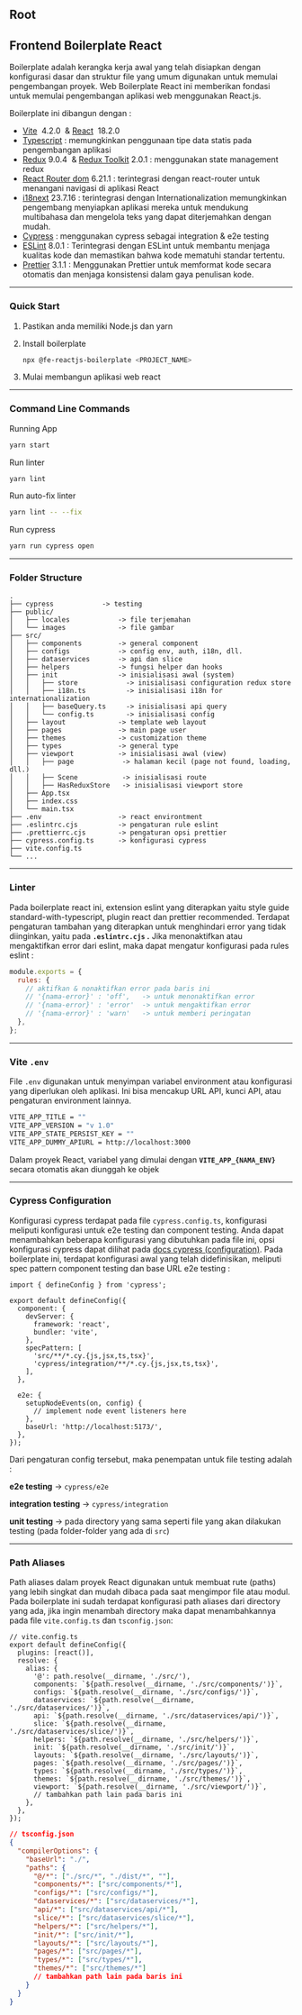 ## Root

## Frontend Boilerplate React

Boilerplate adalah kerangka kerja awal yang telah disiapkan dengan konfigurasi dasar dan struktur file yang umum digunakan untuk memulai pengembangan proyek. Web Boilerplate React ini memberikan fondasi untuk memulai pengembangan aplikasi web menggunakan React.js.

Boilerplate ini dibangun dengan :

- [Vite](https://vitejs.dev/)  4.2.0  & [React](https://react.dev/)  18.2.0
- [Typescript](https://www.typescriptlang.org/docs/handbook/intro.html) : memungkinkan penggunaan tipe data statis pada pengembangan aplikasi
- [Redux](https://redux.js.org/introduction/getting-started) 9.0.4  & [Redux Toolkit](https://redux-toolkit.js.org/introduction/getting-started) 2.0.1 : menggunakan state management redux
- [React Router dom](https://reactrouter.com/en/main) 6.21.1 : terintegrasi dengan react-router untuk  menangani navigasi di aplikasi React
- [i18next](https://www.i18next.com/) 23.7.16 : terintegrasi dengan Internationalization memungkinkan pengembang menyiapkan aplikasi mereka untuk mendukung multibahasa dan mengelola teks yang dapat diterjemahkan dengan mudah.
- [Cypress](https://www.cypress.io/) : menggunakan cypress sebagai integration & e2e testing
- [ESLint](https://eslint.org/) 8.0.1 : Terintegrasi dengan ESLint untuk membantu menjaga kualitas kode dan memastikan bahwa kode mematuhi standar tertentu.
- [Prettier](https://prettier.io/) 3.1.1 : Menggunakan Prettier untuk memformat kode secara otomatis dan menjaga konsistensi dalam gaya penulisan kode.

---

### **Quick Start**

1. Pastikan anda memiliki Node.js dan yarn
2. Install boilerplate

   ```bash
   npx @fe-reactjs-boilerplate <PROJECT_NAME>
   ```

3. Mulai membangun aplikasi web react

---

### **Command Line Commands**

Running App

```bash
yarn start
```

Run linter

```bash
yarn lint
```

Run auto-fix linter

```bash
yarn lint -- --fix
```

Run cypress

```bash
yarn run cypress open
```

---

### **Folder Structure**

```
.
├── cypress            -> testing
├── public/
│   ├── locales            -> file terjemahan
│   └── images             -> file gambar
├── src/
│   ├── components         -> general component
│   ├── configs            -> config env, auth, i18n, dll.
│   ├── dataservices       -> api dan slice
│   ├── helpers            -> fungsi helper dan hooks
│   ├── init               -> inisialisasi awal (system)
│   │   ├── store            -> inisialisasi configuration redux store
│   │   ├── i18n.ts          -> inisialisasi i18n for internationalization
│   │   ├── baseQuery.ts     -> inisialisasi api query
│   │   └── config.ts        -> inisialisasi config
│   ├── layout             -> template web layout
│   ├── pages              -> main page user
│   ├── themes             -> customization theme
│   ├── types              -> general type
│   ├── viewport           -> inisialisasi awal (view)
│   │   ├── page            -> halaman kecil (page not found, loading, dll.)
│   │   ├── Scene           -> inisialisasi route
│   │   ├── HasReduxStore   -> inisialisasi viewport store
│   ├── App.tsx
│   ├── index.css
│   └── main.tsx
├── .env                   -> react environtment
├── .eslintrc.cjs          -> pengaturan rule eslint
├── .prettierrc.cjs        -> pengaturan opsi prettier
├── cypress.config.ts      -> konfigurasi cypress
├── vite.config.ts
└── ...
```

---

### **Linter**

Pada boilerplate react ini, extension eslint yang diterapkan yaitu style guide standard-with-typescript, plugin react dan prettier recommended. Terdapat pengaturan tambahan yang diterapkan untuk menghindari error yang tidak diinginkan, yaitu pada **`.eslintrc.cjs` .** Jika menonaktifkan atau mengaktifkan error dari eslint, maka dapat mengatur konfigurasi pada rules eslint :

```jsx
module.exports = {
  rules: {
    // aktifkan & nonaktifkan error pada baris ini
    // '{nama-error}' : 'off',   -> untuk menonaktifkan error
    // '{nama-error}' : 'error'  -> untuk mengaktifkan error
    // '{nama-error}' : 'warn'   -> untuk memberi peringatan
  },
};
```

---

### V**ite `.env`**

File `.env` digunakan untuk menyimpan variabel environment atau konfigurasi yang diperlukan oleh aplikasi. Ini bisa mencakup URL API, kunci API, atau pengaturan environment lainnya.

```bash
VITE_APP_TITLE = ""
VITE_APP_VERSION = "v 1.0"
VITE_APP_STATE_PERSIST_KEY = ""
VITE_APP_DUMMY_APIURL = http://localhost:3000
```

Dalam proyek React, variabel yang dimulai dengan **`VITE_APP_{NAMA_ENV}`** secara otomatis akan diunggah ke objek

---

### **Cypress Configuration**

Konfigurasi cypress terdapat pada file `cypress.config.ts`, konfigurasi meliputi konfigurasi untuk e2e testing dan component testing. Anda dapat menambahkan beberapa konfigurasi yang dibutuhkan pada file ini, opsi konfigurasi cypress dapat dilihat pada [docs cypress (configuration)](https://docs.cypress.io/guides/references/configuration). Pada boilerplate ini, terdapat konfigurasi awal yang telah didefinisikan, meliputi spec pattern component testing dan base URL e2e testing :

```tsx
import { defineConfig } from 'cypress';

export default defineConfig({
  component: {
    devServer: {
      framework: 'react',
      bundler: 'vite',
    },
    specPattern: [
      'src/**/*.cy.{js,jsx,ts,tsx}',
      'cypress/integration/**/*.cy.{js,jsx,ts,tsx}',
    ],
  },

  e2e: {
    setupNodeEvents(on, config) {
      // implement node event listeners here
    },
    baseUrl: 'http://localhost:5173/',
  },
});
```

Dari pengaturan config tersebut, maka penempatan untuk file testing adalah :

**e2e testing** → `cypress/e2e`

**integration testing** → `cypress/integration`

**unit testing** → pada directory yang sama seperti file yang akan dilakukan testing (pada folder-folder yang ada di `src`)

---

### **Path Aliases**

Path aliases dalam proyek React digunakan untuk membuat rute (paths) yang lebih singkat dan mudah dibaca pada saat mengimpor file atau modul. Pada boilerplate ini sudah terdapat konfigurasi path aliases dari directory yang ada, jika ingin menambah directory maka dapat menambahkannya pada file `vite.config.ts` dan `tsconfig.json`:

```tsx
// vite.config.ts
export default defineConfig({
  plugins: [react()],
  resolve: {
    alias: {
      '@': path.resolve(__dirname, './src/'),
      components: `${path.resolve(__dirname, './src/components/')}`,
      configs: `${path.resolve(__dirname, './src/configs/')}`,
      dataservices: `${path.resolve(__dirname, './src/dataservices/')}`,
      api: `${path.resolve(__dirname, './src/dataservices/api/')}`,
      slice: `${path.resolve(__dirname, './src/dataservices/slice/')}`,
      helpers: `${path.resolve(__dirname, './src/helpers/')}`,
      init: `${path.resolve(__dirname, './src/init/')}`,
      layouts: `${path.resolve(__dirname, './src/layouts/')}`,
      pages: `${path.resolve(__dirname, './src/pages/')}`,
      types: `${path.resolve(__dirname, './src/types/')}`,
      themes: `${path.resolve(__dirname, './src/themes/')}`,
      viewport: `${path.resolve(__dirname, './src/viewport/')}`,
      // tambahkan path lain pada baris ini
    },
  },
});
```

```json
// tsconfig.json
{
  "compilerOptions": {
    "baseUrl": "./",
    "paths": {
      "@/*": ["./src/*", "./dist/*", ""],
      "components/*": ["src/components/*"],
      "configs/*": ["src/configs/*"],
      "dataservices/*": ["src/dataservices/*"],
      "api/*": ["src/dataservices/api/*"],
      "slice/*": ["src/dataservices/slice/*"],
      "helpers/*": ["src/helpers/*"],
      "init/*": ["src/init/*"],
      "layouts/*": ["src/layouts/*"],
      "pages/*": ["src/pages/*"],
      "types/*": ["src/types/*"],
      "themes/*": ["src/themes/*"]
      // tambahkan path lain pada baris ini
    }
  }
}
```

